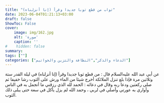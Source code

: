 ```yaml
---
title: "ثواب من قطع ثوبا جديدا وقرأ (إنا أنزلناه)"
date: 2023-06-04T01:21:13+03:00
draft: false
ShowToc: False
cover:
    image: img/162.jpg
    alt: 'صورة'
    caption: ''
#    hidden: false
summary: 
tags: [""]
categories: ["الدعاء والذكر","النظافة والتزين والخواتيم"]
---
```

عن أبي عبد الله عليه‌السلام قال :
من قطع ثوبا جديدا وقرأ (إنا أنزلناه) في ليلة القدر ستة وثلاثين
مرة فإذا بلغ تنزل الملائكة أخرج شيئا من الماء ورش على الثوب رشا
خفيفا ثم صلى ركعتين ودعا ربه وقال في دعائه : الحمد لله الذي رزقني
ما أتجمل به في الناس وأواري به عورتي وأصلي في لربي ، وحمد الله
لم يزل يأكل في سعة حتى يبلى ذلك الثوب.

